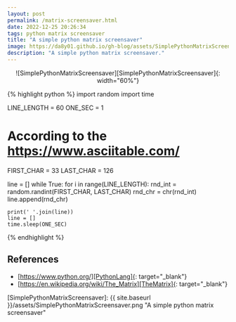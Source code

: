 ```yaml
---
layout: post
permalink: /matrix-screensaver.html
date: 2022-12-25 20:26:34
tags: python matrix screensaver
title: "A simple python matrix screensaver"
image: https://da8y01.github.io/gh-blog/assets/SimplePythonMatrixScreensaver.png
description: "A simple python matrix screensaver."
---
```



<div style="text-align:center" markdown="1">
![SimplePythonMatrixScreensaver][SimplePythonMatrixScreensaver]{: width="60%"}
</div>


{% highlight python %}
import random
import time

LINE_LENGTH = 60
ONE_SEC = 1

# According to the https://www.asciitable.com/
FIRST_CHAR = 33
LAST_CHAR = 126

line = []
while True:
    for i in range(LINE_LENGTH):
        rnd_int = random.randint(FIRST_CHAR, LAST_CHAR)
        rnd_chr = chr(rnd_int)
        line.append(rnd_chr)

    print(' '.join(line))
    line = []
    time.sleep(ONE_SEC)
{% endhighlight %}


## References
* [https://www.python.org/][PythonLang]{: target="_blank"}
* [https://en.wikipedia.org/wiki/The_Matrix][TheMatrix]{: target="_blank"}


[PythonLang]: https://www.python.org/
[TheMatrix]: https://en.wikipedia.org/wiki/The_Matrix

[SimplePythonMatrixScreensaver]: {{ site.baseurl }}/assets/SimplePythonMatrixScreensaver.png "A simple python matrix screensaver"
